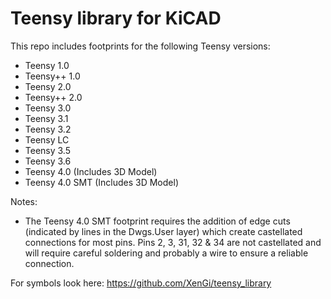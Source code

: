 Teensy library for KiCAD
=======================================

This repo includes footprints for the following Teensy versions:

  - Teensy 1.0
  - Teensy++ 1.0
  - Teensy 2.0
  - Teensy++ 2.0
  - Teensy 3.0
  - Teensy 3.1
  - Teensy 3.2
  - Teensy LC
  - Teensy 3.5
  - Teensy 3.6
  - Teensy 4.0 (Includes 3D Model)
  - Teensy 4.0 SMT (Includes 3D Model)

Notes:
  - The Teensy 4.0 SMT footprint requires the addition of edge cuts (indicated
by lines in the Dwgs.User layer) which create castellated connections for most
pins.  Pins 2, 3, 31, 32 & 34 are not castellated and will require careful soldering
and probably a wire to ensure a reliable connection.

For symbols look here: https://github.com/XenGi/teensy_library

